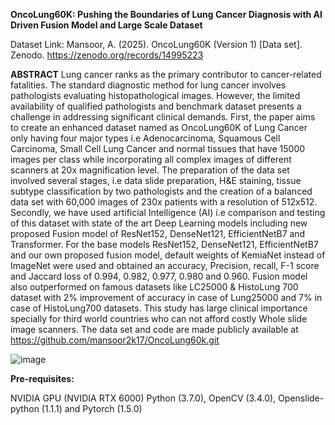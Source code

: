 **OncoLung60K: Pushing the Boundaries of Lung Cancer Diagnosis with AI Driven Fusion Model and Large Scale Dataset**

Dataset Link: Mansoor, A. (2025). 
OncoLung60K (Version 1) [Data set]. Zenodo.
https://zenodo.org/records/14995223

**ABSTRACT**
Lung cancer ranks as the primary contributor to cancer-related fatalities. The standard diagnostic method for lung cancer involves pathologists evaluating histopathological images. However, the limited availability of qualified pathologists and benchmark dataset presents a challenge in addressing significant clinical demands. First, the paper aims to create an enhanced dataset named as OncoLung60K of Lung Cancer only having four major types i.e Adenocarcinoma, Squamous Cell Carcinoma, Small Cell Lung Cancer and normal tissues that have 15000 images per class while incorporating all complex images of different scanners at 20x magnification level. The preparation of the data set involved several stages, i.e data slide preparation, H&E staining, tissue subtype classification by two pathologists and the creation of a balanced data set with 60,000 images of 230x patients with a resolution of 512x512. Secondly, we have used artificial Intelligence (AI) i.e comparison and testing of this dataset with state of the art Deep Learning models including new proposed Fusion model of ResNet152, DenseNet121, EfficientNetB7 and Transformer. For the base models ResNet152, DenseNet121, EfficientNetB7 and our own proposed fusion model, default weights of KemiaNet instead of ImageNet were used and obtained an accuracy, Precision, recall, F-1 score and Jaccard loss of 0.994, 0.982, 0.977, 0.980 and 0.960. Fusion model also outperformed on famous datasets like LC25000 & HistoLung 700 dataset with 2% improvement of accuracy in case of Lung25000 and 7% in case of HistoLung700 datasets. This study has large clinical importance specially for third world countries who can not afford costly Whole slide image scanners. The data set and code are made publicly available at https://github.com/mansoor2k17/OncoLung60k.git

![image](https://github.com/user-attachments/assets/4f495397-cab0-4a06-8d36-d2c7920b43d0)

**Pre-requisites:**

NVIDIA GPU (NVIDIA RTX 6000)
Python (3.7.0), OpenCV (3.4.0), Openslide-python (1.1.1) and Pytorch (1.5.0) 
